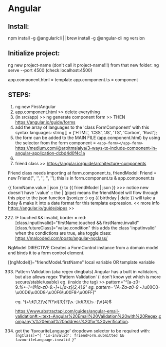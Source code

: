 # Angular

## Install:

npm install -g @angular/cli || brew install -g @angular-cli
ng version

## Initialize project:

ng new project-name (don't call it project-name!!!)
from that new folder: ng serve --port 4500 (check localhost:4500)

app.component.html = template
app.component.ts = component

## STEPS:

1. ng new FirstAngular
2. app.component.html >> delete everything
3. (in src/app) >> ng generate component form >> THEN https://angular.io/guide/forms
4. add the array of languages to the 'class FormComponent' with this syntax languages: string[] = ['HTML', 'CSS', 'JS', 'TS', 'Carbon', 'Rust'];
5. the form can be added to the MAIN FILE (app.component.html) by using the selector from the form component = `<app-form></app-form>`
   https://medium.com/@arpitmalaiya/3-ways-to-include-component-in-angular-application-dcbd4d0f4c1a
6.
7. friend class >> https://angular.io/guide/architecture-components

Friend class needs importing at form.component.ts,
friendModel: Friend = new Friend('', '', '', '', ''); this is in form.component.ts & app.component.ts

{{ formName.value | json }} to {{ friendModel | json }} >>> notice new doesn't have '.value' :: the | (pipe) means the friendModel will flow through this pipe to the json function (jsonizer :) eg {{ birthday | date }} will take a bday & make it into a date format for this template expression. << more info https://angular.io/guide/pipes >>

222. IF touched && invalid, border = red:
     [class.inputInvalid]="firstName.touched && firstName.invalid"
     [class.futureClass]="value.condition"
     this adds the class 'inputInvalid' when the condictions are true, aka toggle class:
     https://malcoded.com/posts/angular-ngclass/

NgModel
DIRECTIVE
Creates a FormControl instance from a domain model and binds it to a form control element.

[(ngModel)]="friendModel.firstName"
local variable OR template variable

333. Pattern Validation (aka regex dingbats)
     Angular has a built in validators, but also allows regex 'Pattern Validation' (i don't know yet which is more secure/stable/usable)
     eg. (inside the tag) >> pattern="^[a-z0-9._%+-]+@[a-z0-9.-]+\\.[a-z]{2,4}$"
     eg.
     pattern="[A-Za-z0-9 \-_.\u00C0-\u00D6\u00D8-\u00F6\u00F8-\u00FF]"
     <!-- regex pattern to support diacritics (umlaut, accute, grave etc) as they are fairly common :)  -->

     eg.
     ^(\+\d{1,2}\s)?\(?\d{3}\)?[\s.-]\d{3}[\s.-]\d{4}$
     <!-- for phone numbers: https://stackoverflow.com/questions/16699007/regular-expression-to-match-standard-10-digit-phone-number -->

     https://www.abstractapi.com/guides/angular-email-validation#:~:text=Angular%20Email%20Validation%20with%20Regex,company's%20email%20address%20for%20verification.

334. got the 'favouriteLanguage' dropdown selector to be required with: `[ngClass]="{ 'is-invalid': friendForm.submitted && favouriteLanguage.invalid }"`
